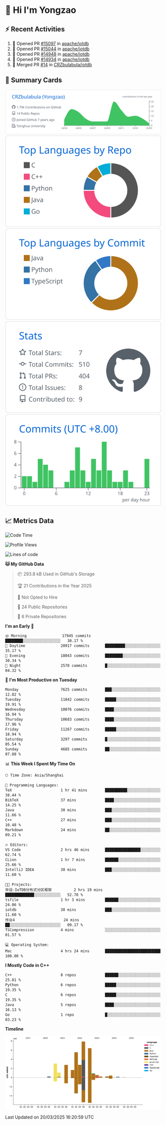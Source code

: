 # 👋 Hi I'm Yongzao

## ⚡ Recent Activities
<!--START_SECTION:activity-->
1. 💪 Opened PR [#15097](https://github.com/apache/iotdb/pull/15097) in [apache/iotdb](https://github.com/apache/iotdb)
2. 💪 Opened PR [#15044](https://github.com/apache/iotdb/pull/15044) in [apache/iotdb](https://github.com/apache/iotdb)
3. 💪 Opened PR [#14948](https://github.com/apache/iotdb/pull/14948) in [apache/iotdb](https://github.com/apache/iotdb)
4. 💪 Opened PR [#14934](https://github.com/apache/iotdb/pull/14934) in [apache/iotdb](https://github.com/apache/iotdb)
5. 🎉 Merged PR [#14](https://github.com/CRZbulabula/iotdb/pull/14) in [CRZbulabula/iotdb](https://github.com/CRZbulabula/iotdb)
<!--END_SECTION:activity-->

## 🎑 Summary Cards

[![](https://raw.githubusercontent.com/CRZbulabula/CRZbulabula/main/profile-summary-card-output/github/0-profile-details.svg)](https://github.com/vn7n24fzkq/github-profile-summary-cards)
[![](https://raw.githubusercontent.com/CRZbulabula/CRZbulabula/main/profile-summary-card-output/github/1-repos-per-language.svg)](https://github.com/vn7n24fzkq/github-profile-summary-cards) [![](https://raw.githubusercontent.com/CRZbulabula/CRZbulabula/main/profile-summary-card-output/github/2-most-commit-language.svg)](https://github.com/vn7n24fzkq/github-profile-summary-cards)
[![](https://raw.githubusercontent.com/CRZbulabula/CRZbulabula/main/profile-summary-card-output/github/3-stats.svg)](https://github.com/vn7n24fzkq/github-profile-summary-cards) [![](https://raw.githubusercontent.com/CRZbulabula/CRZbulabula/main/profile-summary-card-output/github/4-productive-time.svg)](https://github.com/vn7n24fzkq/github-profile-summary-cards)

## 📈 Metrics Data

<!--START_SECTION:waka-->
![Code Time](http://img.shields.io/badge/Code%20Time-838%20hrs%2054%20mins-blue)

![Profile Views](http://img.shields.io/badge/Profile%20Views-1-blue)

![Lines of code](https://img.shields.io/badge/From%20Hello%20World%20I%27ve%20Written-33.5%20million%20lines%20of%20code-blue)

**🐱 My GitHub Data** 

> 📦 293.8 kB Used in GitHub's Storage 
 > 
> 🏆 21 Contributions in the Year 2025
 > 
> 🚫 Not Opted to Hire
 > 
> 📜 24 Public Repositories 
 > 
> 🔑 6 Private Repositories 
 > 
**I'm an Early 🐤** 

```text
🌞 Morning                17945 commits       ████████░░░░░░░░░░░░░░░░░   30.17 % 
🌆 Daytime                20917 commits       █████████░░░░░░░░░░░░░░░░   35.17 % 
🌃 Evening                18043 commits       ████████░░░░░░░░░░░░░░░░░   30.34 % 
🌙 Night                  2570 commits        █░░░░░░░░░░░░░░░░░░░░░░░░   04.32 % 
```
📅 **I'm Most Productive on Tuesday** 

```text
Monday                   7625 commits        ███░░░░░░░░░░░░░░░░░░░░░░   12.82 % 
Tuesday                  11842 commits       █████░░░░░░░░░░░░░░░░░░░░   19.91 % 
Wednesday                10076 commits       ████░░░░░░░░░░░░░░░░░░░░░   16.94 % 
Thursday                 10683 commits       ████░░░░░░░░░░░░░░░░░░░░░   17.96 % 
Friday                   11267 commits       █████░░░░░░░░░░░░░░░░░░░░   18.94 % 
Saturday                 3297 commits        █░░░░░░░░░░░░░░░░░░░░░░░░   05.54 % 
Sunday                   4685 commits        ██░░░░░░░░░░░░░░░░░░░░░░░   07.88 % 
```


📊 **This Week I Spent My Time On** 

```text
🕑︎ Time Zone: Asia/Shanghai

💬 Programming Languages: 
TeX                      1 hr 41 mins        ██████████░░░░░░░░░░░░░░░   38.44 % 
BibTeX                   37 mins             ████░░░░░░░░░░░░░░░░░░░░░   14.25 % 
Java                     30 mins             ███░░░░░░░░░░░░░░░░░░░░░░   11.66 % 
C++                      27 mins             ███░░░░░░░░░░░░░░░░░░░░░░   10.48 % 
Markdown                 24 mins             ██░░░░░░░░░░░░░░░░░░░░░░░   09.21 % 

🔥 Editors: 
VS Code                  2 hrs 46 mins       ████████████████░░░░░░░░░   62.74 % 
CLion                    1 hr 7 mins         ██████░░░░░░░░░░░░░░░░░░░   25.66 % 
IntelliJ IDEA            30 mins             ███░░░░░░░░░░░░░░░░░░░░░░   11.60 % 

🐱‍💻 Projects: 
毕设-IoTDB分布式分区框架          2 hrs 19 mins       █████████████░░░░░░░░░░░░   52.70 % 
tsfile                   1 hr 3 mins         ██████░░░░░░░░░░░░░░░░░░░   24.06 % 
iotdb                    30 mins             ███░░░░░░░░░░░░░░░░░░░░░░   11.60 % 
作业4                      24 mins             ██░░░░░░░░░░░░░░░░░░░░░░░   09.17 % 
TSCompression            4 mins              ░░░░░░░░░░░░░░░░░░░░░░░░░   01.57 % 

💻 Operating System: 
Mac                      4 hrs 24 mins       █████████████████████████   100.00 % 
```

**I Mostly Code in C++** 

```text
C++                      8 repos             ██████░░░░░░░░░░░░░░░░░░░   25.81 % 
Python                   6 repos             █████░░░░░░░░░░░░░░░░░░░░   19.35 % 
C                        6 repos             █████░░░░░░░░░░░░░░░░░░░░   19.35 % 
Java                     5 repos             ████░░░░░░░░░░░░░░░░░░░░░   16.13 % 
Go                       1 repo              █░░░░░░░░░░░░░░░░░░░░░░░░   03.23 % 
```



**Timeline**

![Lines of Code chart](https://raw.githubusercontent.com/CRZbulabula/CRZbulabula/main/assets/bar_graph.png)


 Last Updated on 20/03/2025 16:20:59 UTC
<!--END_SECTION:waka-->

